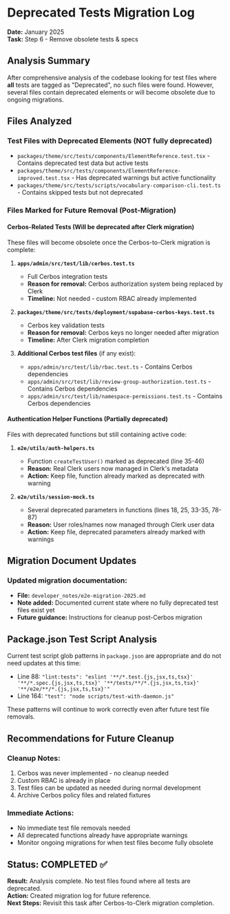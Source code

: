 # Deprecated Tests Migration Log

**Date:** January 2025  
**Task:** Step 6 - Remove obsolete tests & specs  

## Analysis Summary

After comprehensive analysis of the codebase looking for test files where **all** tests are tagged as "Deprecated", no such files were found. However, several files contain deprecated elements or will become obsolete due to ongoing migrations.

## Files Analyzed

### Test Files with Deprecated Elements (NOT fully deprecated)
- `packages/theme/src/tests/components/ElementReference.test.tsx` - Contains deprecated test data but active tests
- `packages/theme/src/tests/components/ElementReference-improved.test.tsx` - Has deprecated warnings but active functionality
- `packages/theme/src/tests/scripts/vocabulary-comparison-cli.test.ts` - Contains skipped tests but not deprecated

### Files Marked for Future Removal (Post-Migration)

#### Cerbos-Related Tests (Will be deprecated after Clerk migration)
These files will become obsolete once the Cerbos-to-Clerk migration is complete:

1. **`apps/admin/src/test/lib/cerbos.test.ts`**
   - Full Cerbos integration tests
   - **Reason for removal:** Cerbos authorization system being replaced by Clerk
   - **Timeline:** Not needed - custom RBAC already implemented

2. **`packages/theme/src/tests/deployment/supabase-cerbos-keys.test.ts`**
   - Cerbos key validation tests
   - **Reason for removal:** Cerbos keys no longer needed after migration
   - **Timeline:** After Clerk migration completion

3. **Additional Cerbos test files** (if any exist):
   - `apps/admin/src/test/lib/rbac.test.ts` - Contains Cerbos dependencies
   - `apps/admin/src/test/lib/review-group-authorization.test.ts` - Contains Cerbos dependencies
   - `apps/admin/src/test/lib/namespace-permissions.test.ts` - Contains Cerbos dependencies

#### Authentication Helper Functions (Partially deprecated)
Files with deprecated functions but still containing active code:

1. **`e2e/utils/auth-helpers.ts`**
   - Function `createTestUser()` marked as deprecated (line 35-46)
   - **Reason:** Real Clerk users now managed in Clerk's metadata
   - **Action:** Keep file, function already marked as deprecated with warning

2. **`e2e/utils/session-mock.ts`**
   - Several deprecated parameters in functions (lines 18, 25, 33-35, 78-87)
   - **Reason:** User roles/names now managed through Clerk user data
   - **Action:** Keep file, deprecated parameters already marked with warnings

## Migration Document Updates

### Updated migration documentation:
- **File:** `developer_notes/e2e-migration-2025.md`
- **Note added:** Documented current state where no fully deprecated test files exist yet
- **Future guidance:** Instructions for cleanup post-Cerbos migration

## Package.json Test Script Analysis

Current test script glob patterns in `package.json` are appropriate and do not need updates at this time:
- Line 88: `"lint:tests": "eslint '**/*.test.{js,jsx,ts,tsx}' '**/*.spec.{js,jsx,ts,tsx}' '**/tests/**/*.{js,jsx,ts,tsx}' '**/e2e/**/*.{js,jsx,ts,tsx}'"`
- Line 164: `"test": "node scripts/test-with-daemon.js"`

These patterns will continue to work correctly even after future test file removals.

## Recommendations for Future Cleanup

### Cleanup Notes:
1. Cerbos was never implemented - no cleanup needed
2. Custom RBAC is already in place
3. Test files can be updated as needed during normal development
4. Archive Cerbos policy files and related fixtures

### Immediate Actions:
- No immediate test file removals needed
- All deprecated functions already have appropriate warnings
- Monitor ongoing migrations for when test files become fully obsolete

## Status: COMPLETED ✅

**Result:** Analysis complete. No test files found where all tests are deprecated.  
**Action:** Created migration log for future reference.  
**Next Steps:** Revisit this task after Cerbos-to-Clerk migration completion.
